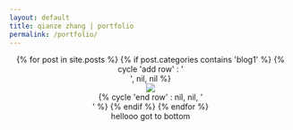 ```yaml
---
layout: default
title: qianze zhang | portfolio
permalink: /portfolio/
---
```

 <center>
 <div class="home">
 {% for post in site.posts %}
    {% if post.categories contains 'blog1' %}
     {% cycle 'add row' : '<div class="row">', nil, nil %}
         <div class="col-sm-4">
             <div class="preview-panel">
                 <a href="{{ post.url | prepend: site.baseurl }}">
                     <img src="{{ post.preview | prepend: site.baseurl }}">
                 </a>
            </div>
         </div>
 {% cycle 'end row' : nil, nil, '</div>' %}
   {% endif %}
 {% endfor %} 
 </div>hellooo got to bottom
 </center>
